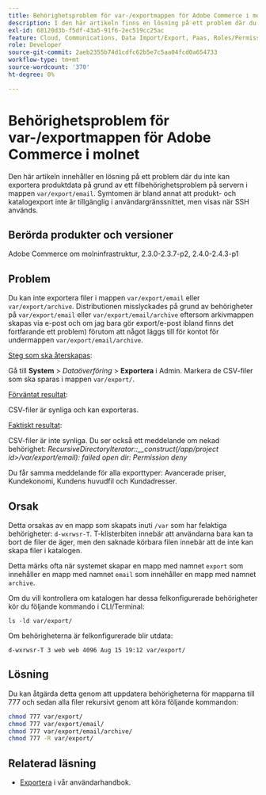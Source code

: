 ```yaml
---
title: Behörighetsproblem för var-/exportmappen för Adobe Commerce i molnet
description: I den här artikeln finns en lösning på ett problem där du inte kan exportera produktdata på grund av ett filbehörighetsproblem på servern i mappen "var/export/email". Symtomen är bland annat att produkt- och katalogexport inte är tillgänglig i användargränssnittet, men visas när SSH används.
exl-id: 68120d3b-f5df-43a5-91f6-2ec519cc25ac
feature: Cloud, Communications, Data Import/Export, Paas, Roles/Permissions
role: Developer
source-git-commit: 2aeb2355b74d1cdfc62b5e7c5aa04fcd0a654733
workflow-type: tm+mt
source-wordcount: '370'
ht-degree: 0%

---
```


# Behörighetsproblem för var-/exportmappen för Adobe Commerce i molnet

Den här artikeln innehåller en lösning på ett problem där du inte kan exportera produktdata på grund av ett filbehörighetsproblem på servern i mappen `var/export/email`. Symtomen är bland annat att produkt- och katalogexport inte är tillgänglig i användargränssnittet, men visas när SSH används.

## Berörda produkter och versioner

Adobe Commerce om molninfrastruktur, 2.3.0-2.3.7-p2, 2.4.0-2.4.3-p1

## Problem

Du kan inte exportera filer i mappen `var/export/email` eller `var/export/archive`.
Distributionen misslyckades på grund av behörigheter på `var/export/email` eller `var/export/email/archive` eftersom arkivmappen skapas via e-post och om jag bara gör export/e-post ibland finns det fortfarande ett problem) förutom att något läggs till för kontot för undermappen `var/export/email/archive`.

<u>Steg som ska återskapas</u>:

Gå till **System** > *Dataöverföring* > **Exportera** i Admin.
Markera de CSV-filer som ska sparas i mappen `var/export/`.

<u>Förväntat resultat</u>:

CSV-filer är synliga och kan exporteras.

<u>Faktiskt resultat</u>:

CSV-filer är inte synliga. Du ser också ett meddelande om nekad behörighet: *RecursiveDirectoryIterator::__construct(/app/project id>/var/export/email): failed open dir: Permission deny*

Du får samma meddelande för alla exporttyper: Avancerade priser, Kundekonomi, Kundens huvudfil och Kundadresser.

## Orsak

Detta orsakas av en mapp som skapats inuti `/var` som har felaktiga behörigheter: `d-wxrwsr-T`. T-klisterbiten innebär att användarna bara kan ta bort de filer de äger, men den saknade körbara filen innebär att de inte kan skapa filer i katalogen.

Detta märks ofta när systemet skapar en mapp med namnet `export` som innehåller en mapp med namnet `email` som innehåller en mapp med namnet `archive`.

Om du vill kontrollera om katalogen har dessa felkonfigurerade behörigheter kör du följande kommando i CLI/Terminal:

`ls -ld var/export/`

Om behörigheterna är felkonfigurerade blir utdata:

`d-wxrwsr-T 3 web web 4096 Aug 15 19:12 var/export/`


## Lösning

Du kan åtgärda detta genom att uppdatera behörigheterna för mapparna till 777 och sedan alla filer rekursivt genom att köra följande kommandon:

```bash
chmod 777 var/export/
chmod 777 var/export/email/
chmod 777 var/export/email/archive/
chmod 777 -R var/export/
```

## Relaterad läsning

* [Exportera](https://experienceleague.adobe.com/en/docs/commerce-admin/systems/data-transfer/data-export) i vår användarhandbok.
